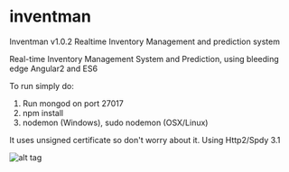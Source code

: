 # inventman
Inventman v1.0.2 Realtime Inventory Management and prediction system

Real-time Inventory Management System and Prediction, using bleeding edge Angular2 and ES6

To run simply do:

1. Run mongod on port 27017
2. npm install
2. nodemon (Windows), sudo nodemon (OSX/Linux)

It uses unsigned certificate so don't worry about it. Using Http2/Spdy 3.1

![alt tag](http://s1.postimg.org/eokoxfyvz/Screen_Shot_2015_10_09_at_5_10_16_PM.png)
